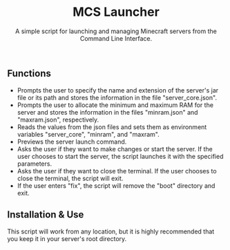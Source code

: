 <h1 align="center">MCS Launcher</h1>

<p align="center">A simple script for launching and managing Minecraft servers from the Command Line Interface.</p>
</br>
  
## Functions

- Prompts the user to specify the name and extension of the server's jar file or its path and stores the information in the file "server_core.json".
- Prompts the user to allocate the minimum and maximum RAM for the server and stores the information in the files "minram.json" and "maxram.json", respectively.
- Reads the values from the json files and sets them as environment variables "server_core", "minram", and "maxram".
- Previews the server launch command.
- Asks the user if they want to make changes or start the server. If the user chooses to start the server, the script launches it with the specified parameters.
- Asks the user if they want to close the terminal. If the user chooses to close the terminal, the script will exit.
- If the user enters "fix", the script will remove the "boot" directory and exit.


## Installation & Use
This script will work from any location, but it is highly recommended that you keep it in your server's root directory.
